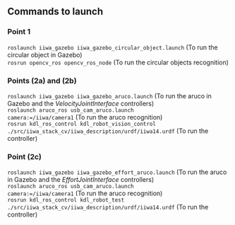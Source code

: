 <h2>Commands to launch</h2>

<h3>Point 1</h3>
<code>roslaunch iiwa_gazebo iiwa_gazebo_circular_object.launch</code> (To run the circular object in Gazebo)<br>
<code>rosrun opencv_ros opencv_ros_node</code> (To run the circular objects recognition)<br>

<h3>Points (2a) and (2b)</h3>

<code>roslaunch iiwa_gazebo iiwa_gazebo_aruco.launch</code> (To run the aruco in Gazebo and the _VelocityJointInterface_ controllers)<br>
<code>roslaunch aruco_ros usb_cam_aruco.launch camera:=/iiwa/camera1</code> (To run the aruco recognition)<br>
<code>rosrun kdl_ros_control kdl_robot_vision_control ./src/iiwa_stack_cv/iiwa_description/urdf/iiwa14.urdf</code> (To run the controller)<br>

<h3>Point (2c)</h3>

<code>roslaunch iiwa_gazebo iiwa_gazebo_effort_aruco.launch</code> (To run the aruco in Gazebo and the _EffortJointInterface_ controllers)<br>
<code>roslaunch aruco_ros usb_cam_aruco.launch camera:=/iiwa/camera1</code> (To run the aruco recognition)<br>
<code>rosrun kdl_ros_control kdl_robot_test ./src/iiwa_stack_cv/iiwa_description/urdf/iiwa14.urdf</code> (To run the controller)<br>
